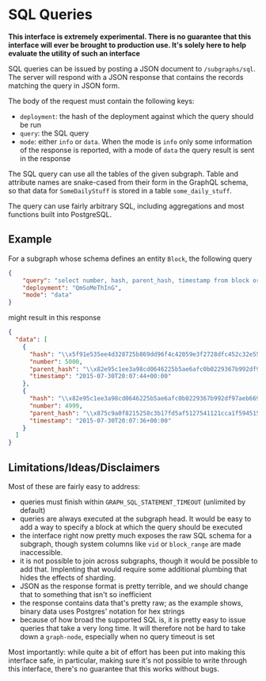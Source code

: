 # SQL Queries

**This interface is extremely experimental. There is no guarantee that this
interface will ever be brought to production use. It's solely here to help
evaluate the utility of such an interface**

SQL queries can be issued by posting a JSON document to
`/subgraphs/sql`. The server will respond with a JSON response that
contains the records matching the query in JSON form.

The body of the request must contain the following keys:

* `deployment`: the hash of the deployment against which the query should
  be run
* `query`: the SQL query
* `mode`: either `info` or `data`. When the mode is `info` only some
  information of the response is reported, with a mode of `data` the query
  result is sent in the response

The SQL query can use all the tables of the given subgraph. Table and
attribute names are snake-cased from their form in the GraphQL schema, so
that data for `SomeDailyStuff` is stored in a table `some_daily_stuff`.

The query can use fairly arbitrary SQL, including aggregations and most
functions built into PostgreSQL.

## Example

For a subgraph whose schema defines an entity `Block`, the following query
```json
{
    "query": "select number, hash, parent_hash, timestamp from block order by number desc limit 2",
    "deployment": "QmSoMeThInG",
    "mode": "data"
}
```

might result in this response
```json
{
  "data": [
    {
      "hash": "\\x5f91e535ee4d328725b869dd96f4c42059e3f2728dfc452c32e5597b28ce68d6",
      "number": 5000,
      "parent_hash": "\\x82e95c1ee3a98cd0646225b5ae6afc0b0229367b992df97aeb669c898657a4bb",
      "timestamp": "2015-07-30T20:07:44+00:00"
    },
    {
      "hash": "\\x82e95c1ee3a98cd0646225b5ae6afc0b0229367b992df97aeb669c898657a4bb",
      "number": 4999,
      "parent_hash": "\\x875c9a0f8215258c3b17fd5af5127541121cca1f594515aae4fbe5a7fbef8389",
      "timestamp": "2015-07-30T20:07:36+00:00"
    }
  ]
}
```

## Limitations/Ideas/Disclaimers

Most of these are fairly easy to address:

* queries must finish within `GRAPH_SQL_STATEMENT_TIMEOUT` (unlimited by
  default)
* queries are always executed at the subgraph head. It would be easy to add
  a way to specify a block at which the query should be executed
* the interface right now pretty much exposes the raw SQL schema for a
  subgraph, though system columns like `vid` or `block_range` are made
  inaccessible.
* it is not possible to join across subgraphs, though it would be possible
  to add that. Implenting that would require some additional plumbing that
  hides the effects of sharding.
* JSON as the response format is pretty terrible, and we should change that
  to something that isn't so inefficient
* the response contains data that's pretty raw; as the example shows,
  binary data uses Postgres' notation for hex strings
* because of how broad the supported SQL is, it is pretty easy to issue
  queries that take a very long time. It will therefore not be hard to take
  down a `graph-node`, especially when no query timeout is set

Most importantly: while quite a bit of effort has been put into making this
interface safe, in particular, making sure it's not possible to write
through this interface, there's no guarantee that this works without bugs.
